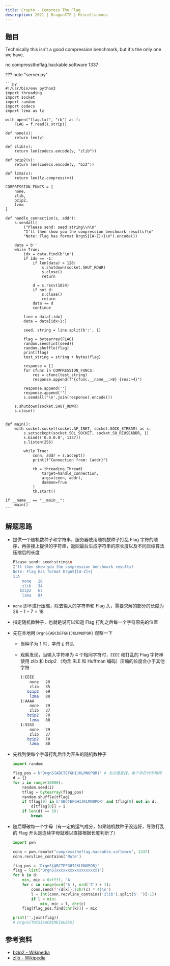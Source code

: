 ```yaml
---
title: Crypto - Compress The Flag
description: 2021 | DragonCTF | Miscellaneous
---
```


## 题目

Technically this isn't a good compression benchmark, but it's the only one we have.

nc compresstheflag.hackable.software 1337

??? note "server.py"

    ```py
    #!/usr/bin/env python3
    import threading
    import socket
    import random
    import codecs
    import lzma as lz

    with open("flag.txt", "rb") as f:
        FLAG = f.read().strip()

    def none(v):
        return len(v)

    def zlib(v):
        return len(codecs.encode(v, "zlib"))

    def bzip2(v):
        return len(codecs.encode(v, "bz2"))

    def lzma(v):
        return len(lz.compress(v))

    COMPRESSION_FUNCS = [
        none,
        zlib,
        bzip2,
        lzma
    ]

    def handle_connection(s, addr):
        s.sendall(
            ("Please send: seed:string\\n\n"
            "I'll then show you the compression benchmark results!\n"
            "Note: Flag has format DrgnS{[A-Z]+}\n").encode())

        data = b''
        while True:
            idx = data.find(b'\n')
            if idx == -1:
                if len(data) > 128:
                    s.shutdown(socket.SHUT_RDWR)
                    s.close()
                    return

                d = s.recv(1024)
                if not d:
                    s.close()
                    return
                data += d
                continue

            line = data[:idx]
            data = data[idx+1:]

            seed, string = line.split(b':', 1)

            flag = bytearray(FLAG)
            random.seed(int(seed))
            random.shuffle(flag)
            print(flag)
            test_string = string + bytes(flag)

            response = []
            for cfunc in COMPRESSION_FUNCS:
                res = cfunc(test_string)
                response.append(f"{cfunc.__name__:>8} {res:>4}")

            response.append('')
            response.append('')
            s.sendall('\n'.join(response).encode())

        s.shutdown(socket.SHUT_RDWR)
        s.close()


    def main():
        with socket.socket(socket.AF_INET, socket.SOCK_STREAM) as s:
            s.setsockopt(socket.SOL_SOCKET, socket.SO_REUSEADDR, 1)
            s.bind(('0.0.0.0', 1337))
            s.listen(256)

            while True:
                conn, addr = s.accept()
                print(f"Connection from: {addr}")

                th = threading.Thread(
                    target=handle_connection,
                    args=(conn, addr),
                    daemon=True
                )
                th.start()

    if __name__ == "__main__":
        main()
    ```

## 解题思路

- 提供一个随机数种子和字符串，服务器使用随机数种子打乱 Flag 字符的顺序，再拼接上提供的字符串，返回最后生成字符串的原长度以及不同压缩算法压缩后的长度

    ```bash
    Please send: seed:string\n
    I'll then show you the compression benchmark results!
    Note: Flag has format DrgnS{[A-Z]+}
    1:A
        none   26
        zlib   34
       bzip2   63
        lzma   84
    ```

- `none` 即不进行压缩，除去输入的字符串和 Flag 头，需要求解的部分的长度为 $26 - 1 - 7 = 18$
- 指定随机数种子，也就是说可以知道 Flag 打乱之后每一个字符原先的位置
- 先在本地用 `DrgnS{ABCDEFGHIJKLMNOPQR}` 观察一下
    - 当种子为 1 时，字母 `E` 开头
    - 观察发现，当输入字符串为 4 个相同字符时，`EEEE` 和打乱的 Flag 字符串使用 zlib 和 bzip2 （均含 RLE 和 Huffman 编码）压缩的长度会小于其他字符

        ```bash
        1:EEEE
            none   29
            zlib   35
           bzip2   69
            lzma   88
        1:AAAA
            none   29
            zlib   37
           bzip2   70
            lzma   88
        1:SSSS
            none   29
            zlib   37
           bzip2   70
            lzma   88
        ```

- 先找到使每个字母打乱后作为开头的随机数种子

    ```py
    import random

    flag_pos = b'DrgnS{ABCTEFGHIJKLMNOPQR}' # 为方便查找，每个字符均不相同
    d = {}
    for i in range(10000):
        random.seed(i)
        tflag = bytearray(flag_pos)
        random.shuffle(tflag)
        if tflag[0] in b'ABCTEFGHIJKLMNOPQR' and tflag[0] not in d:
            d[tflag[0]] = i
        if len(d) == 18:
            break
    ```

- 随后爆破每一个字母（有一定的运气成分，如果随机数种子没选好，导致打乱的 Flag 开头是连续字母就难以直接根据长度判断了）

    ```py
    import pwn

    conn = pwn.remote("compresstheflag.hackable.software", 1337)
    conn.recvline_contains('Note')

    flag_pos = 'DrgnS{ABCTEFGHIJKLMNOPQR}'
    flag = list('DrgnS{xxxxxxxxxxxxxxxxxx}')
    for k in d:
        min, mic = 0xffff, 'A'
        for c in range(ord('A'), ord('Z') + 1):
            conn.send(f'{d[k]}:{chr(c) * 4}\n')
            l = int(conn.recvline_contains('zlib').split(b' ')[-1])
            if l < min:
                min, mic = l, chr(c)
        flag[flag_pos.find(chr(k))] = mic

    print(''.join(flag))
    # DrgnS{THISISACRIMEIGUESS}
    ```

## 参考资料

- [bzip2 - Wikipedia](https://en.wikipedia.org/wiki/Bzip2)
- [zlib - Wikipedia](https://en.wikipedia.org/wiki/Zlib)
